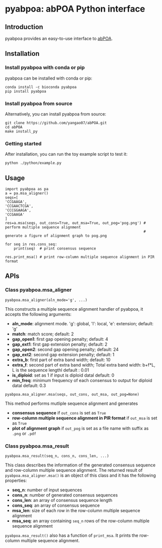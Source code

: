 # pyabpoa: abPOA Python interface
## Introduction
pyabpoa provides an easy-to-use interface to [abPOA](https://github.com/yangao07/abPOA).

## Installation

### Install pyabpoa with conda or pip

pyabpoa can be installed with conda or pip:

```
conda install -c bioconda pyabpoa
pip install pyabpoa
```

### Install pyabpoa from source
Alternatively, you can install pyabpoa from source:
```
git clone https://github.com/yangao07/abPOA.git
cd abPOA
make install_py
```

### Getting started
After installation, you can run the toy example script to test it:
```
python ./python/example.py
```

## Usage
```
import pyabpoa as pa
a = pa.msa_aligner()
seqs=[
'CCGAAGA',
'CCGAACTCGA',
'CCCGGAAGA',
'CCGAAGA'
]
res=a.msa(seqs, out_cons=True, out_msa=True, out_pog='pog.png') # perform multiple sequence alignment 
                                                                # generate a figure of alignment graph to pog.png

for seq in res.cons_seq:
    print(seq)  # print consensus sequence

res.print_msa() # print row-column multiple sequence alignment in PIR format
```

## APIs

### Class pyabpoa.msa_aligner
```
pyabpoa.msa_aligner(aln_mode='g', ...)
```
This constructs a multiple sequence alignment handler of pyabpoa, it accepts the following arguments:
* **aln_mode**: alignment mode. 'g': global, 'l': local, 'e': extension; default: 'g'
* **match**: match score; default: 2
* **gap_open1**: first gap opening penalty; default: 4
* **gap_ext1**: first gap extension penalty; default: 2
* **gap_open2**: second gap opening penalty; default: 24
* **gap_ext2**: second gap extension penalty; default: 1
* **extra_b**: first part of extra band width; default: 10
* **extra_f**: second part of extra band width; Total extra band width: b+f\*L, L is the sequence lengthl default : 0.01
* **is_diploid**: set as 1 if input is diploid datal default: 0
* **min_freq**: minimum frequency of each consensus to output for diploid datal default: 0.3

```
pyabpoa.msa_aligner.msa(seqs, out_cons, out_msa, out_pog=None)
```
This method performs mutliple sequence alignment and generates
* **consensus sequence** if `out_cons` is set as `True`
* **row-column multiple sequence alignment in PIR format** if `out_msa` is set as `True`
* **plot of alignment graph** if `out_pog` is set as a file name with suffix as `.png` or `.pdf`

### Class pyabpoa.msa_result
```
pyabpoa.msa_result(seq_n, cons_n, cons_len, ...)
```
This class describes the information of the generated consensus sequence and row-column multiple sequence alignment. The returned result of `pyabpoa.msa_aligner.msa()` is an object of this class and it has the following properties:
* **seq_n**: number of input sequences
* **cons_n**: number of generated consensus sequences
* **cons_len**: an array of consensus sequence length
* **cons_seq**: an array of consensus sequence
* **msa_len**: size of each row in the row-column multiple sequence alignment
* **msa_seq**: an array containing `seq_n` rows of the row-column multiple sequence alignment

`pyabpoa.msa_result()` also has a function of `print_msa`. It prints the row-column multiple sequence alignment.
